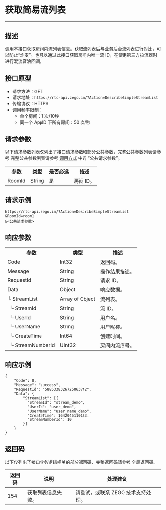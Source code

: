 # 获取简易流列表

---

## 描述

调用本接口获取房间内流列表信息。获取流列表后与业务后台流列表进行对比，可以防止“炸麦”。也可以通过此接口获取房间内唯一流 ID，在使用第三方拉流器时进行混流音浪回调。




## 接口原型

- 请求方法：GET
- 请求地址：`https://rtc-api.zego.im/?Action=DescribeSimpleStreamList`
- 传输协议：HTTPS
- 调用频率限制：
    - 单个房间：1 次/10秒
    - 同一个 AppID 下所有房间：50 次/秒



## 请求参数

以下请求参数列表仅列出了接口请求参数和部分公共参数，完整公共参数列表请参考 完整公共参数列表请参考 [调用方式](/live-streaming-server/api-reference/accessing-server-apis#公共请求参数) 中的 “公共请求参数”。


<table>
  
  <tbody><tr>
    <th>参数</th>
    <th>类型</th>
    <th>是否必选</th>
    <th>描述</th>
  </tr>
  <tr>
    <td>RoomId</td>
    <td>String</td>
    <td>是</td>
    <td>房间 ID。</td>
  </tr>
</tbody></table>




## 请求示例

```
https://rtc-api.zego.im/?Action=DescribeSimpleStreamList
&RoomId=room1
&<公共请求参数>
```

## 响应参数


<table>
  
  <tbody><tr>
    <th>参数</th>
    <th>类型</th>
    <th>描述</th>
  </tr>
  <tr>
    <td>Code</td>
    <td>Int32</td>
    <td>返回码。</td>
  </tr>
  <tr>
    <td>Message</td>
    <td>String</td>
    <td>操作结果描述。</td>
  </tr>
  <tr>
    <td>RequestId</td>
    <td>String</td>
    <td>请求 ID。</td>
  </tr>
  <tr>
    <td>Data</td>
    <td>Object</td>
    <td>响应数据。</td>
  </tr>
  <tr>
    <td>└ StreamList</td>
    <td>Array of Object</td>
    <td>流列表。</td>
  </tr>
  <tr>
    <td>&nbsp;&nbsp;└ StreamId</td>
    <td>String</td>
    <td>流 ID。</td>
  </tr>
  <tr>
    <td>&nbsp;&nbsp;└ UserId</td>
    <td>String</td>
    <td>用户名。</td>
  </tr>
  <tr>
    <td>&nbsp;&nbsp;└ UserName</td>
    <td>String</td>
    <td>用户昵称。</td>
  </tr>
  <tr>
    <td>&nbsp;&nbsp;└ CreateTime</td>
    <td>Int64</td>
    <td>创建时间。</td>
  </tr>
  <tr>
    <td>&nbsp;&nbsp;└ StreamNumberId</td>
    <td>UInt32</td>
    <td>房间内流序号。</td>
  </tr>
</tbody></table>





## 响应示例

```
{
    "Code": 0,
    "Message": "success",
    "RequestId": "5885338326725063742",
    "Data": {
        "StreamList": [{
          "StreamId": "stream_demo",
          "UserId": "user_demo",
          "UserName": "user_name_demo",
          "CreateTime": 1642045110123,
          "StreamNumberId": 10
        }]
    }
}
```

## 返回码

以下仅列出了接口业务逻辑相关的部分返回码，完整返回码请参考 [全局返回码](https://doc-zh.zego.im/)。

|返回码|说明| 处理建议 |
|-----|----|----|
| 154 | 获取列表信息失败。 | 请重试，或联系 ZEGO 技术支持处理。|
